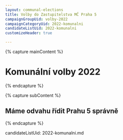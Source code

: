```yaml
---
layout: communal-elections
title: Volby do Zastupitelstva MČ Praha 5
campaignGroupUid: volby-2022
campaignCategoryUid: 2022-komunalni
candidateListUid: 2022-komunalni
customizeHeader: true

---
```


{% capture mainContent %}
  <h1 class="head-alt-lg md:head-alt-xl text-center">Komunální volby 2022</h1>
{% endcapture %}

{% capture subContent %}
  <h2 class="head-xs md:head-base mt-2 text-center"><strong>Máme odvahu řídit Prahu 5 správně</strong></h2>
{% endcapture %}

candidateListUid: 2022-komunalni.md
